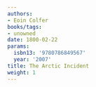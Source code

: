```yaml
---
authors:
- Eoin Colfer
books/tags:
- unowned
date: 1800-02-22
params:
  isbn13: '9780786849567'
  year: '2007'
title: The Arctic Incident
weight: 1
---
```


<!--more-->